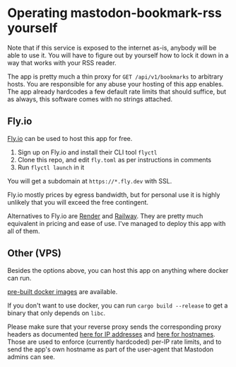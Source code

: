 # Operating mastodon-bookmark-rss yourself

Note that if this service is exposed to the internet as-is, anybody will be
able to use it. You will have to figure out by yourself how to lock it down in
a way that works with your RSS reader.

The app is pretty much a thin proxy for `GET /api/v1/bookmarks` to arbitrary
hosts. You are responsible for any abuse your hosting of this app enables. The
app already hardcodes a few default rate limits that should suffice, but as
always, this software comes with no strings attached.

## Fly.io

[Fly.io](https://fly.io) can be used to host this app for free.

1. Sign up on Fly.io and install their CLI tool `flyctl`
2. Clone this repo, and edit `fly.toml` as per instructions in
   comments
3. Run `flyctl launch` in it

You will get a subdomain at `https://*.fly.dev` with SSL.

Fly.io mostly prices by egress bandwidth, but for personal use it is highly
unlikely that you will exceed the free contingent.

Alternatives to Fly.io are [Render](https://render.com) and
[Railway](https://railway.app). They are pretty much equivalent in pricing and
ease of use. I've managed to deploy this app with all of them.

## Other (VPS)

Besides the options above, you can host this app on anything where docker can run.

[pre-built docker
images](https://github.com/untitaker/mastodon-bookmark-rss/pkgs/container/mastodon-bookmark-rss) are available.

If you don't want to use docker, you can run `cargo build --release` to get a binary that only depends on `libc`.

Please make sure that your reverse proxy sends
the corresponding proxy headers as documented [here for IP
addresses](https://docs.rs/tower_governor/0.0.4/tower_governor/key_extractor/struct.SmartIpKeyExtractor.html)
and [here for
hostnames](https://docs.rs/axum/0.6.4/axum/extract/struct.Host.html). Those
are used to enforce (currently hardcoded) per-IP rate limits, and to send the
app's own hostname as part of the user-agent that Mastodon admins can see.
